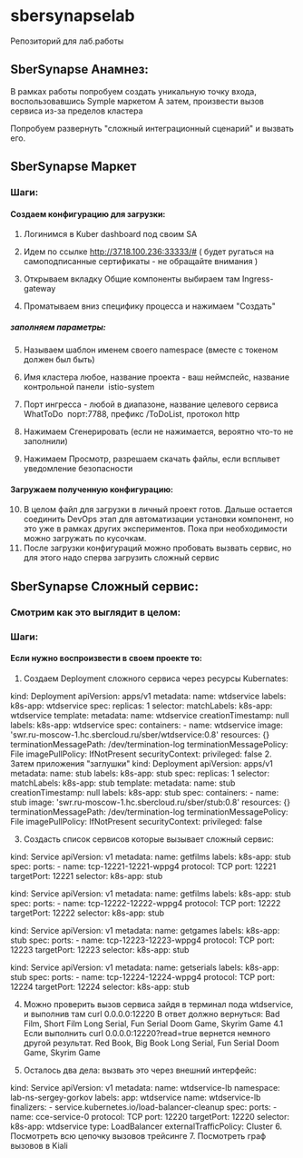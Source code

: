 # sbersynapselab
Репозиторий для лаб.работы


## SberSynapse Анамнез:

В рамках работы попробуем создать уникальную точку входа, воспользовавшись Symple маркетом
А затем, произвести вызов сервиса из-за пределов кластера


Попробуем развернуть "сложный интеграционный сценарий" и вызвать его.


## SberSynapse Маркет 


### Шаги:

#### Создаем конфигурацию для загрузки:
1. Логинимся в Kuber dashboard под своим SA

2. Идем по ссылке http://37.18.100.236:33333/#  ( будет ругаться на самоподписанные сертификаты - не обращайте внимания )

3. Открываем вкладку Общие компоненты выбираем там Ingress-gateway

4. Проматываем вниз специфику процесса и нажимаем "Создать"
##### заполняем параметры:
5. Называем шаблон именем своего namespace (вместе с токеном должен был быть)
6. Имя кластера любое, название проекта - ваш неймспейс, название контрольной панели  istio-system
7. Порт ингресса - любой в диапазоне, название целевого сервиса WhatToDo  порт:7788, префикс /ToDoList, протокол http

8. Нажимаем Сгенерировать (если не нажимается, вероятно что-то не заполнили)
9. Нажимаем Просмотр, разрешаем скачать файлы, если всплывет уведомление безопасности
 
#### Загружаем полученную конфигурацию:
10. В целом файл для загрузки в личный проект готов. Дальше остается соединить DevOps этап для автоматизации установки компонент, но это уже в рамках других экспериментов. Пока при необходимости можно загружать по кусочкам.
11. После загрузки конфигураций можно пробовать вызвать сервис, но для этого надо сперва загрузить сложный сервис


## SberSynapse Сложный сервис:

### Смотрим как это выглядит в целом:



### Шаги:
#### Если нужно воспроизвести в своем проекте то:

  1. Создаем Deployment сложного сервиса через ресурсы Kubernates:
  
kind: Deployment
apiVersion: apps/v1
metadata:
  name: wtdservice
  labels:
    k8s-app: wtdservice
spec:
  replicas: 1
  selector:
    matchLabels:
      k8s-app: wtdservice
  template:
    metadata:
      name: wtdservice
      creationTimestamp: null
      labels:
        k8s-app: wtdservice
    spec:
      containers:
        - name: wtdservice
          image: 'swr.ru-moscow-1.hc.sbercloud.ru/sber/wtdservice:0.8'
          resources: {}
          terminationMessagePath: /dev/termination-log
          terminationMessagePolicy: File
          imagePullPolicy: IfNotPresent
          securityContext:
            privileged: false
2. Затем приложения "заглушки"
kind: Deployment
apiVersion: apps/v1
metadata:
  name: stub
  labels:
    k8s-app: stub
spec:
  replicas: 1
  selector:
    matchLabels:
      k8s-app: stub
  template:
    metadata:
      name: stub
      creationTimestamp: null
      labels:
        k8s-app: stub
    spec:
      containers:
        - name: stub
          image: 'swr.ru-moscow-1.hc.sbercloud.ru/sber/stub:0.8'
          resources: {}
          terminationMessagePath: /dev/termination-log
          terminationMessagePolicy: File
          imagePullPolicy: IfNotPresent
          securityContext:
            privileged: false

3. Создасть список сервисов которые вызывает сложный сервис:

kind: Service
apiVersion: v1
metadata:
  name: getfilms
  labels:
    k8s-app: stub
spec:
  ports:
    - name: tcp-12221-12221-wppg4
      protocol: TCP
      port: 12221
      targetPort: 12221
  selector:
    k8s-app: stub
    
kind: Service
apiVersion: v1
metadata:
  name: getfilms
  labels:
    k8s-app: stub
spec:
  ports:
    - name: tcp-12222-12222-wppg4
      protocol: TCP
      port: 12222
      targetPort: 12222
  selector:
    k8s-app: stub

kind: Service
apiVersion: v1
metadata:
  name: getgames
  labels:
    k8s-app: stub
spec:
  ports:
    - name: tcp-12223-12223-wppg4
      protocol: TCP
      port: 12223
      targetPort: 12223
  selector:
    k8s-app: stub

kind: Service
apiVersion: v1
metadata:
  name: getserials
  labels:
    k8s-app: stub
spec:
  ports:
    - name: tcp-12224-12224-wppg4
      protocol: TCP
      port: 12224
      targetPort: 12224
  selector:
    k8s-app: stub
    
    
4. Можно проверить вызов сервиса зайдя в терминал пода wtdservice, и выполнив там curl 0.0.0.0:12220
В ответ должно вернуться:
 Bad Film, Short Film
 Long Serial, Fun Serial
 Doom Game, Skyrim Game
4.1 Если выполнить curl 0.0.0.0:12220?read=true
вернется немного другой результат.
 Red Book, Big Book
 Long Serial, Fun Serial
 Doom Game, Skyrim Game

5. Осталось два дела: вызвать это через внешний интерфейс:

kind: Service
apiVersion: v1
metadata:
  name: wtdservice-lb
  namespace: lab-ns-sergey-gorkov
  labels:
    app: wtdservice
    name: wtdservice-lb
  finalizers:
    - service.kubernetes.io/load-balancer-cleanup
spec:
  ports:
    - name: cce-service-0
      protocol: TCP
      port: 12220
      targetPort: 12220
  selector:
    k8s-app: wtdservice
  type: LoadBalancer
  externalTrafficPolicy: Cluster
6. Посмотреть всю цепочку вызовов трейсинге
7. Посмотреть граф вызовов в Kiali


